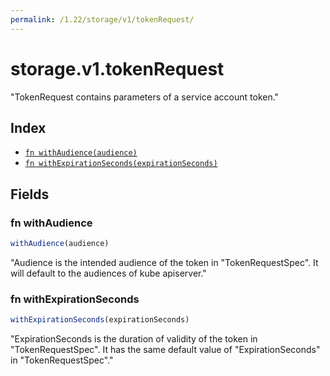 ```yaml
---
permalink: /1.22/storage/v1/tokenRequest/
---
```


# storage.v1.tokenRequest

"TokenRequest contains parameters of a service account token."

## Index

* [`fn withAudience(audience)`](#fn-withaudience)
* [`fn withExpirationSeconds(expirationSeconds)`](#fn-withexpirationseconds)

## Fields

### fn withAudience

```ts
withAudience(audience)
```

"Audience is the intended audience of the token in \"TokenRequestSpec\". It will default to the audiences of kube apiserver."

### fn withExpirationSeconds

```ts
withExpirationSeconds(expirationSeconds)
```

"ExpirationSeconds is the duration of validity of the token in \"TokenRequestSpec\". It has the same default value of \"ExpirationSeconds\" in \"TokenRequestSpec\"."